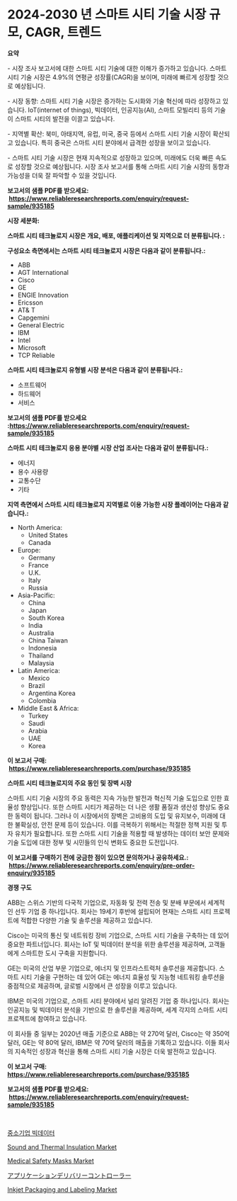 <p><h1>2024-2030 년 스마트 시티 기술 시장 규모, CAGR, 트렌드</h1></p><p><strong>요약</strong></p>
<p><p>- 시장 조사 보고서에 대한 스마트 시티 기술에 대한 이해가 증가하고 있습니다. 스마트 시티 기술 시장은 4.9%의 연평균 성장률(CAGR)을 보이며, 미래에 빠르게 성장할 것으로 예상됩니다.</p><p>- 시장 동향: 스마트 시티 기술 시장은 증가하는 도시화와 기술 혁신에 따라 성장하고 있습니다. IoT(internet of things), 빅데이터, 인공지능(AI), 스마트 모빌리티 등의 기술이 스마트 시티의 발전을 이끌고 있습니다.</p><p>- 지역별 확산: 북미, 아태지역, 유럽, 미국, 중국 등에서 스마트 시티 기술 시장이 확산되고 있습니다. 특히 중국은 스마트 시티 분야에서 급격한 성장을 보이고 있습니다.</p><p>- 스마트 시티 기술 시장은 현재 지속적으로 성장하고 있으며, 미래에도 더욱 빠른 속도로 성장할 것으로 예상됩니다. 시장 조사 보고서를 통해 스마트 시티 기술 시장의 동향과 가능성을 더욱 잘 파악할 수 있을 것입니다.</p></p>
<p><strong>보고서의 샘플 PDF를 받으세요: &nbsp;<a href="https://www.reliableresearchreports.com/enquiry/request-sample/935185">https://www.reliableresearchreports.com/enquiry/request-sample/935185</a></strong></p>
<p><strong>시장 세분화:</strong></p>
<p><strong> 스마트 시티 테크놀로지 시장은 개요, 배포, 애플리케이션 및 지역으로 더 분류됩니다. :</strong></p>
<p><strong>구성요소 측면에서는 스마트 시티 테크놀로지 시장은 다음과 같이 분류됩니다.:</strong></p>
<p><ul><li>ABB</li><li>AGT International</li><li>Cisco</li><li>GE</li><li>ENGIE Innovation</li><li>Ericsson</li><li>AT& T</li><li>Capgemini</li><li>General Electric</li><li>IBM</li><li>Intel</li><li>Microsoft</li><li>TCP Reliable</li></ul></p>
<p><strong> 스마트 시티 테크놀로지 유형별 시장 분석은 다음과 같이 분류됩니다.:</strong></p>
<p><ul><li>소프트웨어</li><li>하드웨어</li><li>서비스</li></ul></p>
<p><strong>보고서의 샘플 PDF를 받으세요 :<a href="https://www.reliableresearchreports.com/enquiry/request-sample/935185">https://www.reliableresearchreports.com/enquiry/request-sample/935185</a></strong></p>
<p><strong> 스마트 시티 테크놀로지 응용 분야별 시장 산업 조사는 다음과 같이 분류됩니다.:</strong></p>
<p><ul><li>에너지</li><li>용수 사용량</li><li>교통수단</li><li>기타</li></ul></p>
<p><strong>지역 측면에서 스마트 시티 테크놀로지 지역별로 이용 가능한 시장 플레이어는 다음과 같습니다.:</strong></p>
<p><ul>
    <li>
        North America:
        <ul>
            <li>United States</li>
            <li>Canada</li>
        </ul>
    </li>
    <li>
        Europe:
        <ul>
            <li>Germany</li>
            <li>France</li>
            <li>U.K.</li>
            <li>Italy</li>
            <li>Russia</li>
        </ul>
    </li>
    <li>
        Asia-Pacific:
        <ul>
            <li>China</li>
            <li>Japan</li>
            <li>South Korea</li>
            <li>India</li>
            <li>Australia</li>
            <li>China Taiwan</li>
            <li>Indonesia</li>
            <li>Thailand</li>
            <li>Malaysia</li>
        </ul>
    </li>
    <li>
        Latin America:
        <ul>
            <li>Mexico</li>
            <li>Brazil</li>
            <li>Argentina Korea</li>
            <li>Colombia</li>
        </ul>
    </li>
    <li>
        Middle East & Africa:
        <ul>
            <li>Turkey</li>
            <li>Saudi</li>
            <li>Arabia</li>
            <li>UAE</li>
            <li>Korea</li>
        </ul>
    </li>
    </ul></p>
<p><strong>이 보고서 구매: &nbsp;<a href="https://www.reliableresearchreports.com/purchase/935185">https://www.reliableresearchreports.com/purchase/935185</a></strong></p>
<p><strong>스마트 시티 테크놀로지의 주요 동인 및 장벽 시장</strong></p>
<p><p>스마트 시티 기술 시장의 주요 동력은 지속 가능한 발전과 혁신적 기술 도입으로 인한 효율성 향상입니다. 또한 스마트 시티가 제공하는 더 나은 생활 품질과 생산성 향상도 중요한 동력이 됩니다. 그러나 이 시장에서의 장벽은 고비용의 도입 및 유지보수, 미래에 대한 불확실성, 안전 문제 등이 있습니다. 이를 극복하기 위해서는 적절한 정책 지원 및 투자 유치가 필요합니다. 또한 스마트 시티 기술을 적용할 때 발생하는 데이터 보안 문제와 기술 도입에 대한 정부 및 시민들의 인식 변화도 중요한 도전입니다.</p></p>
<p><strong>이 보고서를 구매하기 전에 궁금한 점이 있으면 문의하거나 공유하세요.: &nbsp;<a href="https://www.reliableresearchreports.com/enquiry/pre-order-enquiry/935185">https://www.reliableresearchreports.com/enquiry/pre-order-enquiry/935185</a></strong></p>
<p><strong>경쟁 구도</strong></p>
<p><p>ABB는 스위스 기반의 다국적 기업으로, 자동화 및 전력 전송 및 분배 부문에서 세계적인 선두 기업 중 하나입니다. 회사는 19세기 후반에 설립되어 현재는 스마트 시티 프로젝트에 적합한 다양한 기술 및 솔루션을 제공하고 있습니다. </p><p>Cisco는 미국의 통신 및 네트워킹 장비 기업으로, 스마트 시티 기술을 구축하는 데 있어 중요한 파트너입니다. 회사는 IoT 및 빅데이터 분석을 위한 솔루션을 제공하며, 고객들에게 스마트한 도시 구축을 지원합니다.</p><p>GE는 미국의 산업 부문 기업으로, 에너지 및 인프라스트럭처 솔루션을 제공합니다. 스마트 시티 기술을 구현하는 데 있어 GE는 에너지 효율성 및 지능형 네트워킹 솔루션을 중점적으로 제공하며, 글로벌 시장에서 큰 성장을 이루고 있습니다.</p><p>IBM은 미국의 기업으로, 스마트 시티 분야에서 널리 알려진 기업 중 하나입니다. 회사는 인공지능 및 빅데이터 분석을 기반으로 한 솔루션을 제공하며, 세계 각지의 스마트 시티 프로젝트에 참여하고 있습니다.</p><p>이 회사들 중 일부는 2020년 매출 기준으로 ABB는 약 270억 달러, Cisco는 약 350억 달러, GE는 약 80억 달러, IBM은 약 70억 달러의 매출을 기록하고 있습니다. 이들 회사의 지속적인 성장과 혁신을 통해 스마트 시티 기술 시장은 더욱 발전하고 있습니다.</p></p>
<p><strong>이 보고서 구매: &nbsp; <a href="https://www.reliableresearchreports.com/purchase/935185">https://www.reliableresearchreports.com/purchase/935185</a></strong></p>
<p><strong>보고서의 샘플 PDF를 받으세요: &nbsp;<a href="https://www.reliableresearchreports.com/enquiry/request-sample/935185">https://www.reliableresearchreports.com/enquiry/request-sample/935185</a></strong><strong></strong></p>
<p>&nbsp;</p>
<p><p><a href="https://github.com/akzkkws047661437/Market-Research-Report-List-1/blob/main/4066574184698.md">중소기업 빅데이터</a></p><p><a href="https://view.publitas.com/reportprime-1/sound-and-thermal-insulation-market-provides-a-comprehensive-analysis-including-a-macro-overview-of-the-market-as-well-as-micro-details-such-as-market-size-and-competitive-landscape/">Sound and Thermal Insulation Market</a></p><p><a href="https://sore-arch-6db.notion.site/Medical-Safety-Masks-Market-A-Comprehensive-Report-of-its-Market-Share-Growth-Trends-2024-2031-5eaa296646ac4d66a7900c4b4e8343a4">Medical Safety Masks Market</a></p><p><a href="https://github.com/wkuactfdzwizk06/Market-Research-Report-List-1/blob/main/4775544184673.md">アプリケーションデリバリーコントローラー</a></p><p><a href="https://github.com/abdelrhmankishk22/Market-Research-Report-List-3/blob/main/inkjet-packaging-and-labeling-market.md">Inkjet Packaging and Labeling Market</a></p></p>